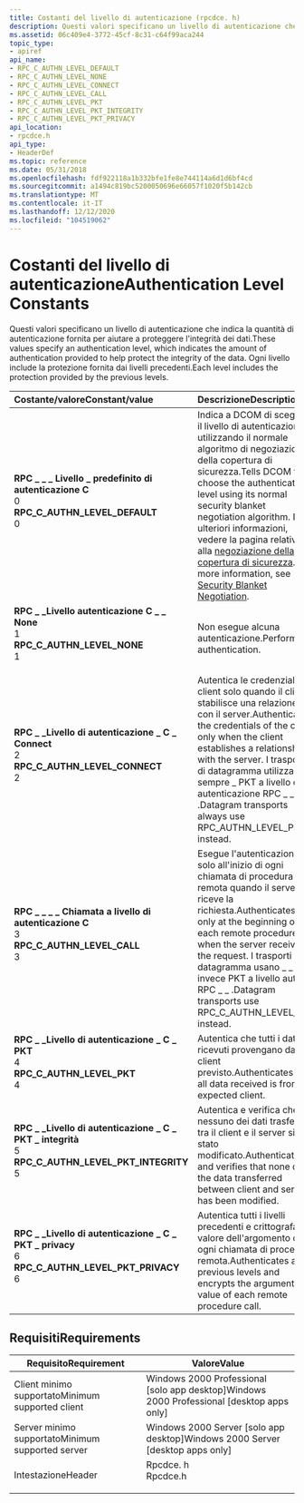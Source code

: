 ```yaml
---
title: Costanti del livello di autenticazione (rpcdce. h)
description: Questi valori specificano un livello di autenticazione che indica la quantità di autenticazione fornita per aiutare a proteggere l'integrità dei dati. Ogni livello include la protezione fornita dai livelli precedenti.
ms.assetid: 06c409e4-3772-45cf-8c31-c64f99aca244
topic_type:
- apiref
api_name:
- RPC_C_AUTHN_LEVEL_DEFAULT
- RPC_C_AUTHN_LEVEL_NONE
- RPC_C_AUTHN_LEVEL_CONNECT
- RPC_C_AUTHN_LEVEL_CALL
- RPC_C_AUTHN_LEVEL_PKT
- RPC_C_AUTHN_LEVEL_PKT_INTEGRITY
- RPC_C_AUTHN_LEVEL_PKT_PRIVACY
api_location:
- rpcdce.h
api_type:
- HeaderDef
ms.topic: reference
ms.date: 05/31/2018
ms.openlocfilehash: fdf922118a1b332bfe1fe8e744114a6d1d6bf4cd
ms.sourcegitcommit: a1494c819bc5200050696e66057f1020f5b142cb
ms.translationtype: MT
ms.contentlocale: it-IT
ms.lasthandoff: 12/12/2020
ms.locfileid: "104519062"
---
```

# <a name="authentication-level-constants"></a><span data-ttu-id="636a4-104">Costanti del livello di autenticazione</span><span class="sxs-lookup"><span data-stu-id="636a4-104">Authentication Level Constants</span></span>

<span data-ttu-id="636a4-105">Questi valori specificano un livello di autenticazione che indica la quantità di autenticazione fornita per aiutare a proteggere l'integrità dei dati.</span><span class="sxs-lookup"><span data-stu-id="636a4-105">These values specify an authentication level, which indicates the amount of authentication provided to help protect the integrity of the data.</span></span> <span data-ttu-id="636a4-106">Ogni livello include la protezione fornita dai livelli precedenti.</span><span class="sxs-lookup"><span data-stu-id="636a4-106">Each level includes the protection provided by the previous levels.</span></span>



| <span data-ttu-id="636a4-107">Costante/valore</span><span class="sxs-lookup"><span data-stu-id="636a4-107">Constant/value</span></span>                                                                                                                                                                                                                                                                 | <span data-ttu-id="636a4-108">Descrizione</span><span class="sxs-lookup"><span data-stu-id="636a4-108">Description</span></span>                                                                                                                                                                                                    |
|:-------------------------------------------------------------------------------------------------------------------------------------------------------------------------------------------------------------------------------------------------------------------------------|:---------------------------------------------------------------------------------------------------------------------------------------------------------------------------------------------------------------|
| <span id="RPC_C_AUTHN_LEVEL_DEFAULT"></span><span id="rpc_c_authn_level_default"></span><dl> <span data-ttu-id="636a4-109"><dt>**RPC \_ \_ \_ Livello \_ predefinito di autenticazione C**</dt> <dt>0</dt></span><span class="sxs-lookup"><span data-stu-id="636a4-109"><dt>**RPC\_C\_AUTHN\_LEVEL\_DEFAULT**</dt> <dt>0</dt></span></span> </dl>                    | <span data-ttu-id="636a4-110">Indica a DCOM di scegliere il livello di autenticazione utilizzando il normale algoritmo di negoziazione della copertura di sicurezza.</span><span class="sxs-lookup"><span data-stu-id="636a4-110">Tells DCOM to choose the authentication level using its normal security blanket negotiation algorithm.</span></span> <span data-ttu-id="636a4-111">Per ulteriori informazioni, vedere la pagina relativa alla [negoziazione della copertura di sicurezza](security-blanket-negotiation.md).</span><span class="sxs-lookup"><span data-stu-id="636a4-111">For more information, see [Security Blanket Negotiation](security-blanket-negotiation.md).</span></span> <br/> |
| <span id="RPC_C_AUTHN_LEVEL_NONE"></span><span id="rpc_c_authn_level_none"></span><dl> <span data-ttu-id="636a4-112"><dt>**RPC \_ \_Livello autenticazione C \_ \_ None**</dt> <dt>1</dt></span><span class="sxs-lookup"><span data-stu-id="636a4-112"><dt>**RPC\_C\_AUTHN\_LEVEL\_NONE**</dt> <dt>1</dt></span></span> </dl>                             | <span data-ttu-id="636a4-113">Non esegue alcuna autenticazione.</span><span class="sxs-lookup"><span data-stu-id="636a4-113">Performs no authentication.</span></span><br/>                                                                                                                                                                         |
| <span id="RPC_C_AUTHN_LEVEL_CONNECT"></span><span id="rpc_c_authn_level_connect"></span><dl> <span data-ttu-id="636a4-114"><dt>**RPC \_ \_Livello di autenticazione \_ C \_ Connect**</dt> <dt>2</dt></span><span class="sxs-lookup"><span data-stu-id="636a4-114"><dt>**RPC\_C\_AUTHN\_LEVEL\_CONNECT**</dt> <dt>2</dt></span></span> </dl>                    | <span data-ttu-id="636a4-115">Autentica le credenziali del client solo quando il client stabilisce una relazione con il server.</span><span class="sxs-lookup"><span data-stu-id="636a4-115">Authenticates the credentials of the client only when the client establishes a relationship with the server.</span></span> <span data-ttu-id="636a4-116">I trasporti di datagramma utilizzano sempre \_ PKT a livello di autenticazione RPC \_ \_ .</span><span class="sxs-lookup"><span data-stu-id="636a4-116">Datagram transports always use RPC\_AUTHN\_LEVEL\_PKT instead.</span></span> <br/>                        |
| <span id="RPC_C_AUTHN_LEVEL_CALL"></span><span id="rpc_c_authn_level_call"></span><dl> <span data-ttu-id="636a4-117"><dt>**RPC \_ \_ \_ \_ Chiamata a livello di autenticazione C**</dt> <dt>3</dt></span><span class="sxs-lookup"><span data-stu-id="636a4-117"><dt>**RPC\_C\_AUTHN\_LEVEL\_CALL**</dt> <dt>3</dt></span></span> </dl>                             | <span data-ttu-id="636a4-118">Esegue l'autenticazione solo all'inizio di ogni chiamata di procedura remota quando il server riceve la richiesta.</span><span class="sxs-lookup"><span data-stu-id="636a4-118">Authenticates only at the beginning of each remote procedure call when the server receives the request.</span></span> <span data-ttu-id="636a4-119">I trasporti di datagramma usano \_ \_ invece PKT a livello auth C RPC \_ \_ .</span><span class="sxs-lookup"><span data-stu-id="636a4-119">Datagram transports use RPC\_C\_AUTHN\_LEVEL\_PKT instead.</span></span><br/>                                  |
| <span id="RPC_C_AUTHN_LEVEL_PKT"></span><span id="rpc_c_authn_level_pkt"></span><dl> <span data-ttu-id="636a4-120"><dt>**RPC \_ \_Livello di autenticazione \_ C \_ PKT**</dt> <dt>4</dt></span><span class="sxs-lookup"><span data-stu-id="636a4-120"><dt>**RPC\_C\_AUTHN\_LEVEL\_PKT**</dt> <dt>4</dt></span></span> </dl>                                | <span data-ttu-id="636a4-121">Autentica che tutti i dati ricevuti provengano dal client previsto.</span><span class="sxs-lookup"><span data-stu-id="636a4-121">Authenticates that all data received is from the expected client.</span></span><br/>                                                                                                                                   |
| <span id="RPC_C_AUTHN_LEVEL_PKT_INTEGRITY"></span><span id="rpc_c_authn_level_pkt_integrity"></span><dl> <span data-ttu-id="636a4-122"><dt>**RPC \_ \_Livello di autenticazione \_ C \_ PKT \_ integrità**</dt> <dt>5</dt></span><span class="sxs-lookup"><span data-stu-id="636a4-122"><dt>**RPC\_C\_AUTHN\_LEVEL\_PKT\_INTEGRITY**</dt> <dt>5</dt></span></span> </dl> | <span data-ttu-id="636a4-123">Autentica e verifica che nessuno dei dati trasferiti tra il client e il server sia stato modificato.</span><span class="sxs-lookup"><span data-stu-id="636a4-123">Authenticates and verifies that none of the data transferred between client and server has been modified.</span></span><br/>                                                                                           |
| <span id="RPC_C_AUTHN_LEVEL_PKT_PRIVACY"></span><span id="rpc_c_authn_level_pkt_privacy"></span><dl> <span data-ttu-id="636a4-124"><dt>**RPC \_ \_Livello di autenticazione \_ C \_ PKT \_ privacy**</dt> <dt>6</dt></span><span class="sxs-lookup"><span data-stu-id="636a4-124"><dt>**RPC\_C\_AUTHN\_LEVEL\_PKT\_PRIVACY**</dt> <dt>6</dt></span></span> </dl>       | <span data-ttu-id="636a4-125">Autentica tutti i livelli precedenti e crittografa il valore dell'argomento di ogni chiamata di procedura remota.</span><span class="sxs-lookup"><span data-stu-id="636a4-125">Authenticates all previous levels and encrypts the argument value of each remote procedure call.</span></span><br/>                                                                                                    |



## <a name="requirements"></a><span data-ttu-id="636a4-126">Requisiti</span><span class="sxs-lookup"><span data-stu-id="636a4-126">Requirements</span></span>



| <span data-ttu-id="636a4-127">Requisito</span><span class="sxs-lookup"><span data-stu-id="636a4-127">Requirement</span></span> | <span data-ttu-id="636a4-128">Valore</span><span class="sxs-lookup"><span data-stu-id="636a4-128">Value</span></span> |
|-------------------------------------|-------------------------------------------------------------------------------------|
| <span data-ttu-id="636a4-129">Client minimo supportato</span><span class="sxs-lookup"><span data-stu-id="636a4-129">Minimum supported client</span></span><br/> | <span data-ttu-id="636a4-130">Windows 2000 Professional \[solo app desktop\]</span><span class="sxs-lookup"><span data-stu-id="636a4-130">Windows 2000 Professional \[desktop apps only\]</span></span><br/>                          |
| <span data-ttu-id="636a4-131">Server minimo supportato</span><span class="sxs-lookup"><span data-stu-id="636a4-131">Minimum supported server</span></span><br/> | <span data-ttu-id="636a4-132">Windows 2000 Server \[solo app desktop\]</span><span class="sxs-lookup"><span data-stu-id="636a4-132">Windows 2000 Server \[desktop apps only\]</span></span><br/>                                |
| <span data-ttu-id="636a4-133">Intestazione</span><span class="sxs-lookup"><span data-stu-id="636a4-133">Header</span></span><br/>                   | <dl> <span data-ttu-id="636a4-134"><dt>Rpcdce. h</dt></span><span class="sxs-lookup"><span data-stu-id="636a4-134"><dt>Rpcdce.h</dt></span></span> </dl> |



 

 





